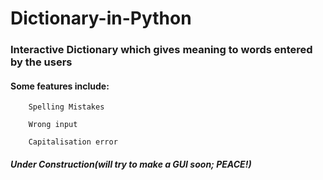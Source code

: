 # Dictionary-in-Python
### Interactive Dictionary which gives meaning to words entered by the users

####  Some features include:
        Spelling Mistakes
        
        Wrong input
        
        Capitalisation error

##### ***Under Construction(will try to make a GUI soon; PEACE!)***
